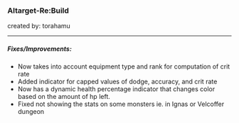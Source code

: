 ### Altarget-Re:Build
created by: torahamu
___
##### Fixes/Improvements:
+ Now takes into account equipment type and rank for computation of crit rate
+ Added indicator for capped values of dodge, accuracy, and crit rate
+ Now has a dynamic health percentage indicator that changes color based on the amount of hp left.
+ Fixed not showing the stats on some monsters 
ie. in Ignas or Velcoffer dungeon